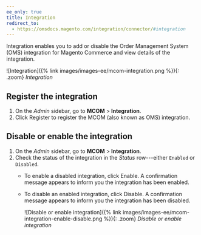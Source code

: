 ```yaml
---
ee_only: true
title: Integration
redirect_to:
  - https://omsdocs.magento.com/integration/connector/#integration
---
```


Integration enables you to add or disable the Order Management System (OMS) integration for Magento Commerce and view details of the integration.

![Integration]({% link images/images-ee/mcom-integration.png %}){: .zoom}
_Integration_

## Register the integration

1. On the _Admin_ sidebar, go to **MCOM** > **Integration**.
1. Click <span class="btn">Register</span> to register the MCOM (also known as OMS) integration.

## Disable or enable the integration

1. On the _Admin_ sidebar, go to **MCOM** > **Integration**.
1. Check the status of the integration in the _Status_ row---either `Enabled` or `Disabled`.
   * To enable a disabled integration, click <span class="btn">Enable</span>. A confirmation message appears to inform you the integration has been enabled.
   * To disable an enabled integration, click <span class="btn">Disable</span>. A confirmation message appears to inform you the integration has been disabled.

      ![Disable or enable integration]({% link images/images-ee/mcom-integration-enable-disable.png %}){: .zoom}
      _Disable or enable integration_
